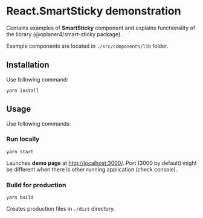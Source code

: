 # React.SmartSticky demonstration

Contains examples of **SmartSticky** component and explains functionality of the library (@oplaner4/smart-sticky package).

Example components are located in `./src/components/lib` folder.

## Installation

Use following command:

```
yarn install
```

## Usage

Use following commands:

### Run locally

```
yarn start
```

Launches **demo page** at [http://localhost:3000/](http://localhost:3000/). Port (3000 by default) might be different when there is other running application (check console).

### Build for production

```
yarn build
```

Creates production files in `./dist` directory.
